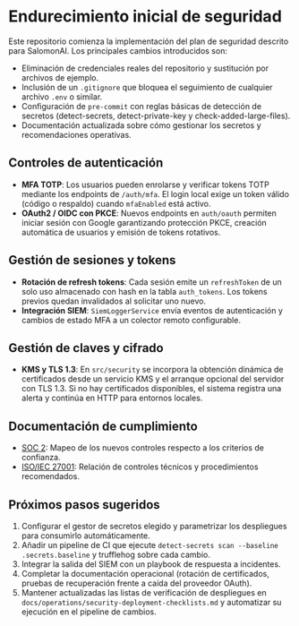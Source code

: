 # Endurecimiento inicial de seguridad

Este repositorio comienza la implementación del plan de seguridad descrito para
SalomonAI. Los principales cambios introducidos son:

- Eliminación de credenciales reales del repositorio y sustitución por archivos
  de ejemplo.
- Inclusión de un `.gitignore` que bloquea el seguimiento de cualquier archivo
  `.env` o similar.
- Configuración de `pre-commit` con reglas básicas de detección de secretos
  (detect-secrets, detect-private-key y check-added-large-files).
- Documentación actualizada sobre cómo gestionar los secretos y recomendaciones
  operativas.

## Controles de autenticación

- **MFA TOTP**: Los usuarios pueden enrolarse y verificar tokens TOTP mediante
  los endpoints de `/auth/mfa`. El login local exige un token válido (código o
  respaldo) cuando `mfaEnabled` está activo.
- **OAuth2 / OIDC con PKCE**: Nuevos endpoints en `auth/oauth` permiten iniciar
  sesión con Google garantizando protección PKCE, creación automática de
  usuarios y emisión de tokens rotativos.

## Gestión de sesiones y tokens

- **Rotación de refresh tokens**: Cada sesión emite un `refreshToken` de un solo
  uso almacenado con hash en la tabla `auth_tokens`. Los tokens previos quedan
  invalidados al solicitar uno nuevo.
- **Integración SIEM**: `SiemLoggerService` envía eventos de autenticación y
  cambios de estado MFA a un colector remoto configurable.

## Gestión de claves y cifrado

- **KMS y TLS 1.3**: En `src/security` se incorpora la obtención dinámica de
  certificados desde un servicio KMS y el arranque opcional del servidor con
  TLS 1.3. Si no hay certificados disponibles, el sistema registra una alerta y
  continúa en HTTP para entornos locales.

## Documentación de cumplimiento

- [SOC 2](docs/compliance/SOC2.md): Mapeo de los nuevos controles respecto a los
  criterios de confianza.
- [ISO/IEC 27001](docs/compliance/ISO27001.md): Relación de controles técnicos
  y procedimientos recomendados.

## Próximos pasos sugeridos

1. Configurar el gestor de secretos elegido y parametrizar los despliegues para
   consumirlo automáticamente.
2. Añadir un pipeline de CI que ejecute `detect-secrets scan --baseline .secrets.baseline`
   y trufflehog sobre cada cambio.
3. Integrar la salida del SIEM con un playbook de respuesta a incidentes.
4. Completar la documentación operacional (rotación de certificados, pruebas de
   recuperación frente a caída del proveedor OAuth).
5. Mantener actualizadas las listas de verificación de despliegues en
   `docs/operations/security-deployment-checklists.md` y automatizar su ejecución en
   el pipeline de cambios.
